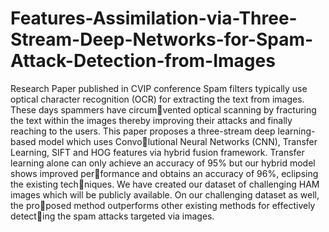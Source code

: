 # Features-Assimilation-via-Three-Stream-Deep-Networks-for-Spam-Attack-Detection-from-Images
Research Paper published in CVIP conference 
Spam filters typically use optical character recognition (OCR)
for extracting the text from images. These days spammers have circumvented optical scanning by fracturing the text within the images thereby
improving their attacks and finally reaching to the users. This paper
proposes a three-stream deep learning-based model which uses Convolutional Neural Networks (CNN), Transfer Learning, SIFT and HOG
features via hybrid fusion framework. Transfer learning alone can only
achieve an accuracy of 95% but our hybrid model shows improved performance and obtains an accuracy of 96%, eclipsing the existing techniques. We have created our dataset of challenging HAM images which
will be publicly available. On our challenging dataset as well, the proposed method outperforms other existing methods for effectively detecting the spam attacks targeted via images.


